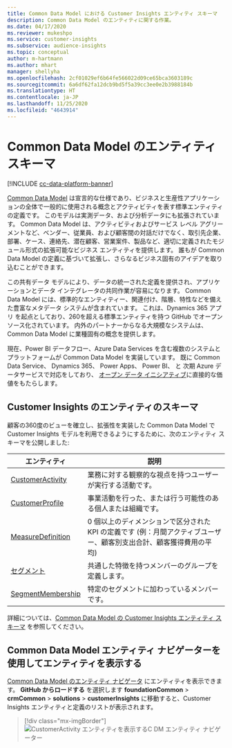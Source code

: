 ```yaml
---
title: Common Data Model における Customer Insights エンティティ スキーマ
description: Common Data Model のエンティティに関する作業。
ms.date: 04/17/2020
ms.reviewer: mukeshpo
ms.service: customer-insights
ms.subservice: audience-insights
ms.topic: conceptual
author: m-hartmann
ms.author: mhart
manager: shellyha
ms.openlocfilehash: 2cf01029ef6b64fe566022d09ce65bca3603189c
ms.sourcegitcommit: 6a6df62fa12dcb9bd5f5a39cc3ee0e2b3988184b
ms.translationtype: HT
ms.contentlocale: ja-JP
ms.lasthandoff: 11/25/2020
ms.locfileid: "4643914"
---
```

# <a name="entity-schemas-in-common-data-model"></a>Common Data Model のエンティティ スキーマ

[!INCLUDE [cc-data-platform-banner](../includes/cc-data-platform-banner.md)]

[Common Data Model](https://docs.microsoft.com/common-data-model/) は宣言的な仕様であり、ビジネスと生産性アプリケーションの全体で一般的に使用される概念とアクティビティを表す標準エンティティの定義です。 このモデルは実測データ、および分析データにも拡張されています。 Common Data Model は、アクティビティおよびサービス レベル アグリーメントなど、ベンダー、従業員、および顧客間の対話だけでなく、取引先企業、部署、ケース、連絡先、潜在顧客、営業案件、製品など、適切に定義されたモジュール形式の拡張可能なビジネス エンティティを提供します。 誰もが Common Data Model の定義に基づいて拡張し、さらなるビジネス固有のアイデアを取り込むことができます。

この共有データ モデルにより、データの統一された定義を提供され、アプリケーションとデータ インテグレータの共同作業が容易になります。 Common Data Model には、標準的なエンティティー、関連付け、階層、特性などを備えた豊富なメタデータ システムが含まれています。 これは、Dynamics 365 アプリ を起点としており、260を超える標準エンティティを持つ GitHub でオープンソース化されています。 内外のパートナーからなる大規模なシステムは、Common Data Model に業種固有の概念を提供します。

現在、Power BI データフロー、Azure Data Services を含む複数のシステムとプラットフォームが Common Data Model を実装しています。 既に Common Data Service、 Dynamics 365、 Power Apps、 Power BI、 と 次期 Azure データサービスで対応をしており、 [オープン データ イニシアティブ](https://www.microsoft.com/open-data-initiative)に直接的な価値をもたらします。

## <a name="customer-insights-entity-schemas"></a>Customer Insights のエンティティのスキーマ

顧客の360度のビューを確立し、拡張性を実装した Common Data Model で Customer Insights モデルを利用できるようにするために、次のエンティティ スキーマを公開しました:

| エンティティ | 説明 |
|---------|---------|
|[CustomerActivity](https://docs.microsoft.com/common-data-model/schema/core/applicationcommon/foundationcommon/crmcommon/solutions/customerinsights/customeractivity) | 業務に対する観察的な視点を持つユーザーが実行する活動です。 |
|[CustomerProfile](https://docs.microsoft.com/common-data-model/schema/core/applicationcommon/foundationcommon/crmcommon/solutions/customerinsights/customerprofile) | 事業活動を行った、または行う可能性のある個人または組織です。 |
|[MeasureDefinition](https://docs.microsoft.com/common-data-model/schema/core/applicationcommon/foundationcommon/crmcommon/solutions/customerinsights/measuredefinition) | 0 個以上のディメンションで区分された KPI の定義です (例：月間アクティブユーザー、顧客別支出合計、顧客獲得費用の平均) |
|[セグメント](https://docs.microsoft.com/common-data-model/schema/core/applicationcommon/foundationcommon/crmcommon/solutions/customerinsights/segment) | 共通した特徴を持つメンバーのグループを定義します。 |
|[SegmentMembership](https://docs.microsoft.com/common-data-model/schema/core/applicationcommon/foundationcommon/crmcommon/solutions/customerinsights/segmentmembership) | 特定のセグメントに加わっているメンバーです。 |

詳細については、[Common Data Model の Customer Insights エンティティ スキーマ](https://docs.microsoft.com/common-data-model/schema/core/applicationcommon/foundationcommon/crmcommon/solutions/customerinsights/overview) を参照してください。

## <a name="view-entities-using-the-common-data-model-entity-navigator"></a>Common Data Model エンティティ ナビゲーターを使用してエンティティを表示する

[Common Data Model のエンティティ ナビゲータ](https://microsoft.github.io/CDM/) にエンティティを表示できます。 **GitHub からロードする** を選択します **foundationCommon** > **crmCommon** > **solutions** > **customerInsights** に移動すると、Customer Insights エンティティと定義のリストが表示されます。
> [!div class="mx-imgBorder"]
> ![CustomerActivity エンティティを表示するC DM エンティティ ナビゲーター](media/CDM-entity-navigator.png "CustomerActivity エンティティを表示するC DM エンティティ ナビゲーター")
